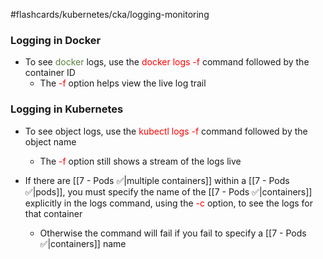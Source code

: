#flashcards/kubernetes/cka/logging-monitoring

### Logging in Docker

- To see <span style="color:#5c7e3e">docker</span> logs, use the <span style="color:red">docker logs -f</span> command followed by the container ID
	- The <span style="color:red">-f</span> option helps view the live log trail

### Logging in Kubernetes

- To see object logs, use the <span style="color:red">kubectl logs -f</span> command followed by the object name
	- The <span style="color:red">-f</span> option still shows a stream of the logs live

- If there are [[7 - Pods ✅|multiple containers]] within a [[7 - Pods ✅|pods]], you must specify the name of the [[7 - Pods ✅|containers]] explicitly in the logs command, using the <span style="color:red">-c</span> option, to see the logs for that container
	- Otherwise the command will fail if you fail to specify a [[7 - Pods ✅|containers]] name